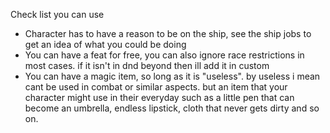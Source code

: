 Check list you can use
- Character has to have a reason to be on the ship, see the ship jobs to get an idea of what you could be doing
- You can have a feat for free, you can also ignore race restrictions in most cases. if it isn't in dnd beyond then ill add it in custom
- You can have a magic item, so long as it is "useless". by useless i mean cant be used in combat or similar aspects. but an item that your character might use in their everyday such as a little pen that can become an umbrella, endless lipstick, cloth that never gets dirty and so on.